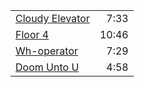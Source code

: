 |                                        |       |
| :------------------------------------- | ----: |
| [Cloudy Elevator](cloudy-elevator.mp3) |  7:33 |
| [Floor 4](floor-4.mp3)                 | 10:46 |
| [Wh-operator](wh-operator.mp3)         |  7:29 |
| [Doom Unto U](doom-unto-u.mp3)         |  4:58 |